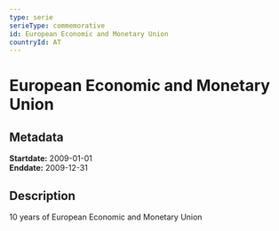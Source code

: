 ```yaml
---
type: serie
serieType: commemorative
id: European Economic and Monetary Union
countryId: AT
---
```


# European Economic and Monetary Union

## Metadata

**Startdate:** 2009-01-01\
**Enddate:** 2009-12-31

## Description

10 years of European Economic and Monetary Union

